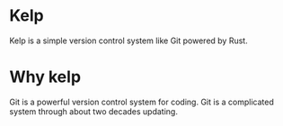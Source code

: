 # Kelp

Kelp is a simple version control system like Git powered by Rust.

# Why kelp

Git is a powerful version control system for coding. Git is a complicated system through about two decades updating.
